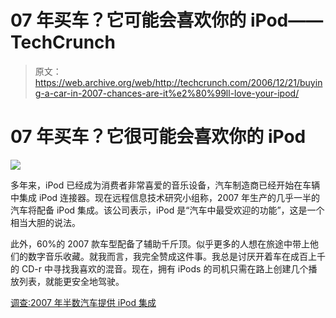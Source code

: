 # 07 年买车？它可能会喜欢你的 iPod——TechCrunch

> 原文：<https://web.archive.org/web/http://techcrunch.com/2006/12/21/buying-a-car-in-2007-chances-are-it%e2%80%99ll-love-your-ipod/>

# 07 年买车？它很可能会喜欢你的 iPod

![](img/d9d1ebe9f142f623a417879e49b6d77b.png)

多年来，iPod 已经成为消费者非常喜爱的音乐设备，汽车制造商已经开始在车辆中集成 iPod 连接器。现在远程信息技术研究小组称，2007 年生产的几乎一半的汽车将配备 iPod 集成。该公司表示，iPod 是“汽车中最受欢迎的功能”，这是一个相当大胆的说法。

此外，60%的 2007 款车型配备了辅助千斤顶。似乎更多的人想在旅途中带上他们的数字音乐收藏。就我而言，我完全赞成这件事。我总是讨厌开着车在成百上千的 CD-r 中寻找我喜欢的混音。现在，拥有 iPods 的司机只需在路上创建几个播放列表，就能更安全地驾驶。

[调查:2007 年半数汽车提供 iPod 集成](https://web.archive.org/web/20201123201046/http://ilounge.com/index.php/news/comments/survey-half-of-2007-cars-offer-ipod-integration/)